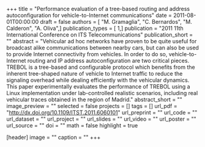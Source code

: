 +++
title = "Performance evaluation of a tree-based routing and address autoconfiguration for vehicle-to-Internet communications"
date = 2011-08-01T00:00:00
draft = false
authors = [ "M. Gramaglia", "C. Bernardos", "M. Calderon", "A. Oliva",]
publication_types = [ 1,]
publication = "2011 11th International Conference on ITS Telecommunications"
publication_short = ""
abstract = "Vehicular ad hoc networks have proven to be quite useful for broadcast alike communications between nearby cars, but can also be used to provide Internet connectivity from vehicles. In order to do so, vehicle-to-Internet routing and IP address autoconfiguration are two critical pieces. TREBOL is a tree-based and configurable protocol which benefits from the inherent tree-shaped nature of vehicle to Internet traffic to reduce the signaling overhead while dealing efficiently with the vehicular dynamics. This paper experimentally evaluates the performance of TREBOL using a Linux implementation under lab-controlled realistic scenarios, including real vehicular traces obtained in the region of Madrid."
abstract_short = ""
image_preview = ""
selected = false
projects = []
tags = []
url_pdf = "http://dx.doi.org/10.1109/ITST.2011.6060101"
url_preprint = ""
url_code = ""
url_dataset = ""
url_project = ""
url_slides = ""
url_video = ""
url_poster = ""
url_source = ""
doi = ""
math = false
highlight = true

[header]
image = ""
caption = ""
+++
